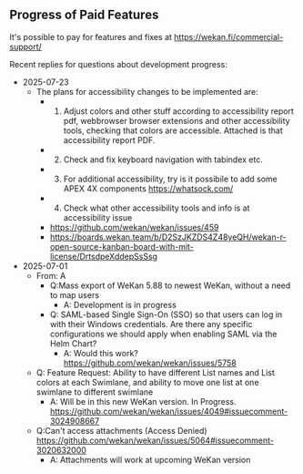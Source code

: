 ## Progress of Paid Features

It's possible to pay for features and fixes at https://wekan.fi/commercial-support/

Recent replies for questions about development progress:

- 2025-07-23
  - The plans for accessibility changes to be implemented are:
    - 1. Adjust colors and other stuff according to accessibility report pdf, webbrowser browser extensions and other accessibility tools, checking that colors are accessible. Attached is that accessibility report PDF.
    - 2. Check and fix keyboard navigation with tabindex etc.
    - 3. For additional accessibility, try is it possibile to add some APEX 4X components https://whatsock.com/
    - 4. Check what other accessibility tools and info is at accessibility issue
    - https://github.com/wekan/wekan/issues/459
    - https://boards.wekan.team/b/D2SzJKZDS4Z48yeQH/wekan-r-open-source-kanban-board-with-mit-license/DrtsdpeXddepSsSsg
- 2025-07-01
  - From: A
    - Q:Mass export of WeKan 5.88 to newest WeKan, without a need to map users
      - A: Development is in progress
    - Q: SAML-based Single Sign-On (SSO) so that users can log in with their Windows credentials. Are there any specific configurations we should apply when enabling SAML via the Helm Chart?
      - A: Would this work? https://github.com/wekan/wekan/issues/5758
  - Q: Feature Request: Ability to have different List names and List colors at each Swimlane, and ability to move one list at one swimlane to different swimlane
    - A: Will be in this new WeKan version. In Progress. https://github.com/wekan/wekan/issues/4049#issuecomment-3024908667
  - Q:Can't access attachments (Access Denied) https://github.com/wekan/wekan/issues/5064#issuecomment-3020632000
    - A: Attachments will work at upcoming WeKan version

